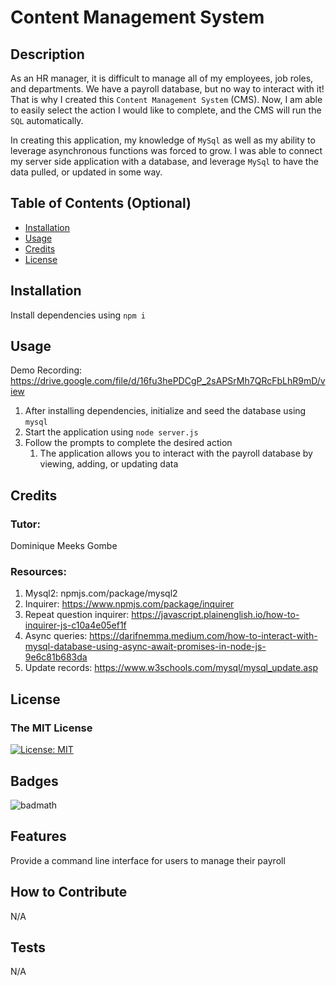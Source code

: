 # Content Management System

## Description

As an HR manager, it is difficult to manage all of my employees, job roles, and departments. 
We have a payroll database, but no way to interact with it!
That is why I created this `Content Management System` (CMS). Now, I am able to easily select the action I would like to complete, and the CMS will run the `SQL` automatically.

In creating this application, my knowledge of `MySql` as well as my ability to leverage asynchronous functions was forced to grow.
I was able to connect my server side application with a database, and leverage `MySql` to have the data pulled, or updated in some way.

## Table of Contents (Optional)

- [Installation](#installation)
- [Usage](#usage)
- [Credits](#credits)
- [License](#license)

## Installation

Install dependencies using `npm i`

## Usage

Demo Recording: [https://drive.google.com/file/d/16fu3hePDCgP_2sAPSrMh7QRcFbLhR9mD/view
](https://drive.google.com/file/d/1e9Ju2anLK-dUhUfDa9dlAdpTyuWcCY7m/view)
1. After installing dependencies, initialize and seed the database using `mysql`
2. Start the application using `node server.js`
3. Follow the prompts to complete the desired action
   1. The application allows you to interact with the payroll database by viewing, adding, or updating data

## Credits

### Tutor: 
Dominique Meeks Gombe

### Resources:
1. Mysql2: npmjs.com/package/mysql2
2. Inquirer: https://www.npmjs.com/package/inquirer
3. Repeat question inquirer: https://javascript.plainenglish.io/how-to-inquirer-js-c10a4e05ef1f
4. Async queries: https://darifnemma.medium.com/how-to-interact-with-mysql-database-using-async-await-promises-in-node-js-9e6c81b683da
5. Update records: https://www.w3schools.com/mysql/mysql_update.asp

## License

### The MIT License
[![License: MIT](https://img.shields.io/badge/License-MIT-yellow.svg)](https://opensource.org/licenses/MIT)

## Badges

![badmath](https://img.shields.io/github/languages/top/lernantino/badmath)

## Features

Provide a command line interface for users to manage their payroll 

## How to Contribute

N/A

## Tests

N/A
